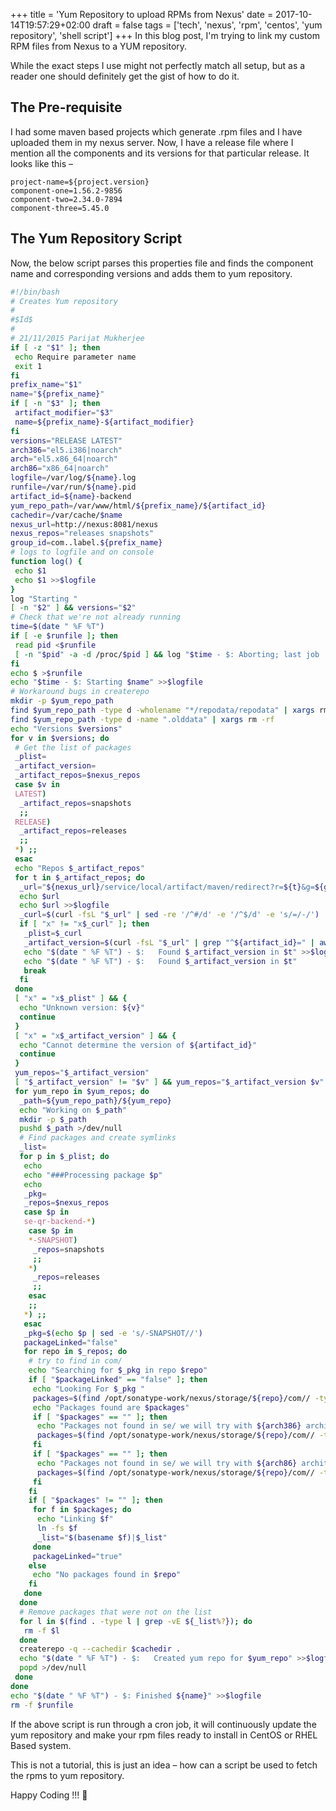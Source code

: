 +++
title = 'Yum Repository to upload RPMs from Nexus'
date = 2017-10-14T19:57:29+02:00
draft = false
tags = ['tech', 'nexus', 'rpm', 'centos', 'yum repository', 'shell script']
+++
In this blog post, I'm trying to link my custom RPM files from Nexus to a YUM repository.

While the exact steps I use might not perfectly match all setup, but as a reader one should definitely get the gist of how to do it.

## The Pre-requisite

I had some maven based projects which generate .rpm files and I have uploaded them in my nexus server. Now, I have a release file where I mention all the components and its versions for that particular release. It looks like this –

```shell
project-name=${project.version}
component-one=1.56.2-9856
component-two=2.34.0-7894
component-three=5.45.0
```

## The Yum Repository Script

Now, the below script parses this properties file and finds the component name and corresponding versions and adds them to yum repository.

```bash
#!/bin/bash
# Creates Yum repository
#
#$Id$
#
# 21/11/2015 Parijat Mukherjee
if [ -z "$1" ]; then
 echo Require parameter name
 exit 1
fi
prefix_name="$1"
name="${prefix_name}"
if [ -n "$3" ]; then
 artifact_modifier="$3"
 name=${prefix_name}-${artifact_modifier}
fi
versions="RELEASE LATEST"
arch386="el5.i386|noarch"
arch="el5.x86_64|noarch"
arch86="x86_64|noarch"
logfile=/var/log/${name}.log
runfile=/var/run/${name}.pid
artifact_id=${name}-backend
yum_repo_path=/var/www/html/${prefix_name}/${artifact_id}
cachedir=/var/cache/$name
nexus_url=http://nexus:8081/nexus
nexus_repos="releases snapshots"
group_id=com..label.${prefix_name}
# logs to logfile and on console
function log() {
 echo $1
 echo $1 >>$logfile
}
log "Starting "
[ -n "$2" ] && versions="$2"
# Check that we're not already running
time=$(date " %F %T")
if [ -e $runfile ]; then
 read pid <$runfile
 [ -n "$pid" -a -d /proc/$pid ] && log "$time - $: Aborting; last job ($pid) is not finished. lock file is $runfile " && exit 1
fi
echo $ >$runfile
echo "$time - $: Starting $name" >>$logfile
# Workaround bugs in createrepo
mkdir -p $yum_repo_path
find $yum_repo_path -type d -wholename "*/repodata/repodata" | xargs rm -rf
find $yum_repo_path -type d -name ".olddata" | xargs rm -rf
echo "Versions $versions"
for v in $versions; do
 # Get the list of packages
 _plist=
 _artifact_version=
 _artifact_repos=$nexus_repos
 case $v in
 LATEST)
  _artifact_repos=snapshots
  ;;
 RELEASE)
  _artifact_repos=releases
  ;;
 *) ;;
 esac
 echo "Repos $_artifact_repos"
 for t in $_artifact_repos; do
  _url="${nexus_url}/service/local/artifact/maven/redirect?r=${t}&g=${group_id}&a=${artifact_id}&v=${v}&p=properties"
  echo $url
  echo $url >>$logfile
  _curl=$(curl -fsL "$_url" | sed -re '/^#/d' -e '/^$/d' -e 's/=/-/')
  if [ "x" != "x$_curl" ]; then
   _plist=$_curl
   _artifact_version=$(curl -fsL "$_url" | grep "^${artifact_id}=" | awk -F= '{print $2}')
   echo "$(date " %F %T") - $:   Found $_artifact_version in $t" >>$logfile
   echo "$(date " %F %T") - $:   Found $_artifact_version in $t"
   break
  fi
 done
 [ "x" = "x$_plist" ] && {
  echo "Unknown version: ${v}"
  continue
 }
 [ "x" = "x$_artifact_version" ] && {
  echo "Cannot determine the version of ${artifact_id}"
  continue
 }
 yum_repos="$_artifact_version"
 [ "$_artifact_version" != "$v" ] && yum_repos="$_artifact_version $v"
 for yum_repo in $yum_repos; do
  _path=${yum_repo_path}/${yum_repo}
  echo "Working on $_path"
  mkdir -p $_path
  pushd $_path >/dev/null
  # Find packages and create symlinks
  _list=
  for p in $_plist; do
   echo
   echo "###Processing package $p"
   echo
   _pkg=
   _repos=$nexus_repos
   case $p in
   se-qr-backend-*)
    case $p in
    *-SNAPSHOT)
     _repos=snapshots
     ;;
    *)
     _repos=releases
     ;;
    esac
    ;;
   *) ;;
   esac
   _pkg=$(echo $p | sed -e 's/-SNAPSHOT//')
   packageLinked="false"
   for repo in $_repos; do
    # try to find in com/
    echo "Searching for $_pkg in repo $repo"
    if [ "$packageLinked" == "false" ]; then
     echo "Looking For $_pkg "
     packages=$(find /opt/sonatype-work/nexus/storage/${repo}/com// -type f -name "${_pkg}*.rpm" | grep -E ${arch})
     echo "Packages found are $packages"
     if [ "$packages" == "" ]; then
      echo "Packages not found in se/ we will try with ${arch386} architecture"
      packages=$(find /opt/sonatype-work/nexus/storage/${repo}/com// -type f -name "${_pkg}*.rpm" | grep -E ${arch386})
     fi
     if [ "$packages" == "" ]; then
      echo "Packages not found in se/ we will try with ${arch86} architecture"
      packages=$(find /opt/sonatype-work/nexus/storage/${repo}/com// -type f -name "${_pkg}*.rpm" | grep -E ${arch86})
     fi
    fi
    if [ "$packages" != "" ]; then
     for f in $packages; do
      echo "Linking $f"
      ln -fs $f
      _list="$(basename $f)|$_list"
     done
     packageLinked="true"
    else
     echo "No packages found in $repo"
    fi
   done
  done
  # Remove packages that were not on the list
  for l in $(find . -type l | grep -vE ${_list%?}); do
   rm -f $l
  done
  createrepo -q --cachedir $cachedir .
  echo "$(date " %F %T") - $:   Created yum repo for $yum_repo" >>$logfile
  popd >/dev/null
 done
done
echo "$(date " %F %T") - $: Finished ${name}" >>$logfile
rm -f $runfile
```

If the above script is run through a cron job, it will continuously update the yum repository and make your rpm files ready to install in CentOS or RHEL Based system.

This is not a tutorial, this is just an idea – how can a script be used to fetch the rpms to yum repository.

Happy Coding !!! 🤘
